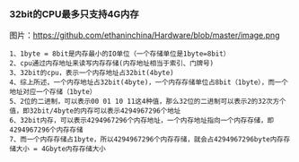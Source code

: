 ### 32bit的CPU最多只支持4G内存
图片：https://github.com/ethaninchina/Hardware/blob/master/image.png<br>

```shell
1、1byte = 8bit是内存最小的IO单位（一个存储单位是1byte=8bit）
2、cpu通过内存地址来读写内存存储(内存地址相当于索引、门牌号)
3、32bit的cpu，表示一个内存地址占32bit(4byte)
4、综上所述，一个内存地址占32bit(4byte)，一个内存存储单位占8bit（1byte），而一个地址对应一个存储（1byte）
5、2位的二进制，可以表示00 01 10 11这4种值，那么32位的二进制可以表示2的32次方个值，即32bit/4byte的内存可以表示4294967296个地址
6、32bit内存，可以表示4294967296个内存地址，一个内存地址指向一个内存存储，即4294967296个内存存储
7、而一个内存存储占1byte，所以4294967296个内存存储，就会占4294967296byte内存存储大小 = 4Gbyte内存存储大小
```
